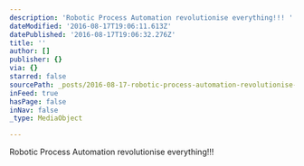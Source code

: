 ```yaml
---
description: 'Robotic Process Automation revolutionise everything!!! '
dateModified: '2016-08-17T19:06:11.613Z'
datePublished: '2016-08-17T19:06:32.276Z'
title: ''
author: []
publisher: {}
via: {}
starred: false
sourcePath: _posts/2016-08-17-robotic-process-automation-revolutionise-everything.md
inFeed: true
hasPage: false
inNav: false
_type: MediaObject

---
```

Robotic Process Automation revolutionise everything!!!